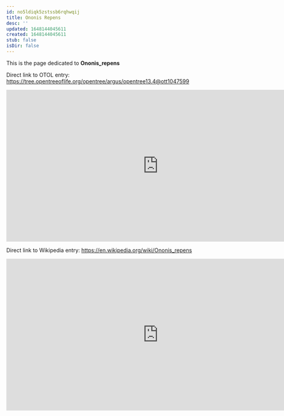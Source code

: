 ```yaml
---
id: no5ldiqk5zstssb6rqhwqij
title: Ononis Repens
desc: ''
updated: 1648144045611
created: 1648144045611
stub: false
isDir: false
---
```

This is the page dedicated to **Ononis_repens**


Direct link to OTOL entry: https://tree.opentreeoflife.org/opentree/argus/opentree13.4@ott1047599



<html>
    <body>
    <iframe src="https://tree.opentreeoflife.org/opentree/argus/opentree13.4@ott1047599"
    width="800" height="400" frameborder="0" allowfullscreen> </iframe>
    </body>
</html>
    


Direct link to Wikipedia entry: https://en.wikipedia.org/wiki/Ononis_repens



<html>
    <body>
    <iframe src="https://en.wikipedia.org/wiki/Ononis_repens"
    width="800" height="400" frameborder="0" allowfullscreen> </iframe>
    </body>
</html>
    
